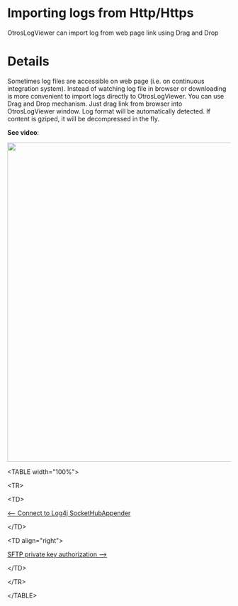 # Importing logs from Http/Https #

OtrosLogViewer can import log from web page link using Drag and Drop

# Details #

Sometimes log files are accessible on web page (i.e. on continuous integration system). Instead of watching log file in browser or downloading is more convenient to import logs directly to OtrosLogViewer. You can use Drag and Drop mechanism. Just drag link from browser into OtrosLogViewer window. Log format will be automatically detected. If content is gziped, it will be decompressed in the fly.

**See video**:

<a href='http://www.youtube.com/watch?feature=player_embedded&v=eIkdFYX79gc' target='_blank'><img src='http://img.youtube.com/vi/eIkdFYX79gc/0.jpg' width='1280' height=720 /></a>



<a href='Hidden comment: next/prev'></a>


&lt;TABLE width="100%"&gt;



&lt;TR&gt;



&lt;TD&gt;

[<-- Connect to Log4j SocketHubAppender](SocketHubAppender.md)


&lt;/TD&gt;



&lt;TD align="right"&gt;

[SFTP private key authorization -->](SftpAuthPubKey.md)


&lt;/TD&gt;



&lt;/TR&gt;



&lt;/TABLE&gt;


